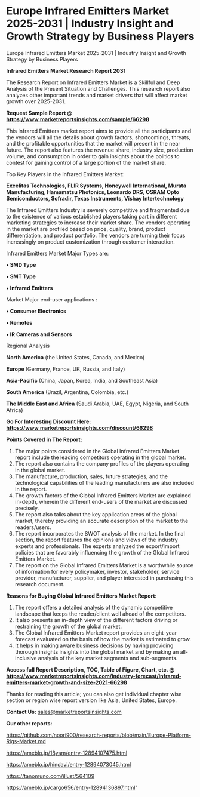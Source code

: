 # Europe Infrared Emitters Market 2025-2031 | Industry Insight and Growth Strategy by Business Players
 Europe Infrared Emitters Market 2025-2031 | Industry Insight and Growth Strategy by Business Players

<strong>Infrared Emitters Market Research Report 2031</strong>

The Research Report on Infrared Emitters Market is a Skillful and Deep Analysis of the Present Situation and Challenges. This research report also analyzes other important trends and market drivers that will affect market growth over 2025-2031.

<strong>Request Sample Report @ <a href=https://www.marketreportsinsights.com/sample/66298>https://www.marketreportsinsights.com/sample/66298</a></strong>

This Infrared Emitters market report aims to provide all the participants and the vendors will all the details about growth factors, shortcomings, threats, and the profitable opportunities that the market will present in the near future. The report also features the revenue share, industry size, production volume, and consumption in order to gain insights about the politics to contest for gaining control of a large portion of the market share.

Top Key Players in the Infrared Emitters Market:

<strong>Excelitas Technologies, FLIR Systems, Honeywell International, Murata Manufacturing, Hamamatsu Photonics, Leonardo DRS, OSRAM Opto Semiconductors, Sofradir, Texas Instruments, Vishay Intertechnology</strong>

The Infrared Emitters Industry is severely competitive and fragmented due to the existence of various established players taking part in different marketing strategies to increase their market share. The vendors operating in the market are profiled based on price, quality, brand, product differentiation, and product portfolio. The vendors are turning their focus increasingly on product customization through customer interaction.

Infrared Emitters Market Major Types are:

<strong>• SMD Type

• SMT Type

• Infrared Emitters</strong>

Market Major end-user applications :

<strong>• Consumer Electronics

• Remotes

• IR Cameras and Sensors</strong>

Regional Analysis

</u><strong><b>North America</b></strong> (the United States, Canada, and Mexico)

<strong><b>Europe </b></strong>(Germany, France, UK, Russia, and Italy)

<strong><b>Asia-Pacific</b></strong> (China, Japan, Korea, India, and Southeast Asia)

<strong><b>South America</b></strong> (Brazil, Argentina, Colombia, etc.)

<strong><b>The Middle East and Africa</b></strong> (Saudi Arabia, UAE, Egypt, Nigeria, and South Africa)

<strong>Go For Interesting Discount Here: <a href=https://www.marketreportsinsights.com/discount/66298>https://www.marketreportsinsights.com/discount/66298</a></strong>

<strong>Points Covered in The Report:</strong>
<ol>
  <li>The major points considered in the Global Infrared Emitters Market report include the leading competitors operating in the global market.</li>
  <li>The report also contains the company profiles of the players operating in the global market.</li>
  <li>The manufacture, production, sales, future strategies, and the technological capabilities of the leading manufacturers are also included in the report.</li>
  <li>The growth factors of the Global Infrared Emitters Market are explained in-depth, wherein the different end-users of the market are discussed precisely.</li>
  <li>The report also talks about the key application areas of the global market, thereby providing an accurate description of the market to the readers/users.</li>
  <li>The report incorporates the SWOT analysis of the market. In the final section, the report features the opinions and views of the industry experts and professionals. The experts analyzed the export/import policies that are favorably influencing the growth of the Global Infrared Emitters Market.</li>
  <li>The report on the Global Infrared Emitters Market is a worthwhile source of information for every policymaker, investor, stakeholder, service provider, manufacturer, supplier, and player interested in purchasing this research document.</li>
</ol>
<strong>Reasons for Buying Global Infrared Emitters Market Report:</strong>

<ol>
  <li>The report offers a detailed analysis of the dynamic competitive landscape that keeps the reader/client well ahead of the competitors.</li>
  <li>It also presents an in-depth view of the different factors driving or restraining the growth of the global market.</li>
  <li>The Global Infrared Emitters Market report provides an eight-year forecast evaluated on the basis of how the market is estimated to grow.</li>
  <li>It helps in making aware business decisions by having providing thorough insights insights into the global market and by making an all-inclusive analysis of the key market segments and sub-segments.</li>
</ol>
<strong>Access full Report Description, TOC, Table of Figure, Chart, etc. @ <a href=https://www.marketreportsinsights.com/industry-forecast/infrared-emitters-market-growth-and-size-2021-66298>https://www.marketreportsinsights.com/industry-forecast/infrared-emitters-market-growth-and-size-2021-66298</a></strong>


Thanks for reading this article; you can also get individual chapter wise section or region wise report version like Asia, United States, Europe.

<strong>Contact Us:</strong>
sales@marketreportsinsights.com

<strong>Our other reports:</strong>

<a href=https://github.com/noori900/research-reports/blob/main/Europe-Platform-Rigs-Market.md>https://github.com/noori900/research-reports/blob/main/Europe-Platform-Rigs-Market.md</a>

<a href=https://ameblo.jp/18yam/entry-12894107475.html>https://ameblo.jp/18yam/entry-12894107475.html</a>

<a href=https://ameblo.jp/hindavi/entry-12894073045.html>https://ameblo.jp/hindavi/entry-12894073045.html</a>

<a href=https://tanomuno.com/illust/564109>https://tanomuno.com/illust/564109</a>

<a href=https://ameblo.jp/cargo656/entry-12894136897.html>https://ameblo.jp/cargo656/entry-12894136897.html</a>"
